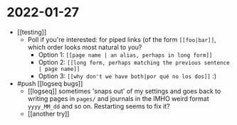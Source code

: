 # 2022-01-27
- [[testing]]
	- Poll if you're interested: for piped links (of the form `[[foo|bar]]`, which order looks most natural to you?
		- Option 1: `[[page name | an alias, perhaps in long form]]`
		- Option 2: `[[long form, perhaps matching the previous sentence | page name]]`
		- Option 3: `[[why don't we have both|por qué no los dos]]` :)
- #push [[logseq bugs]]
	- [[logseq]] sometimes 'snaps out' of my settings and goes back to writing pages in `pages/` and journals in the IMHO weird format `yyyy_MM_dd` and so on. Restarting seems to fix it?
	- [[another try]]